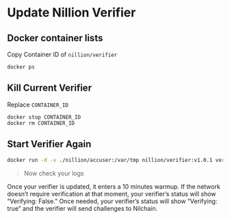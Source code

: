 # Update Nillion Verifier

## Docker container lists
Copy Container ID of `nillion/verifier`
```console
docker ps
```

## Kill Current Verifier
Replace `CONTAINER_ID`
```
docker stop CONTAINER_ID
docker rm CONTAINER_ID
```

## Start Verifier Again
```bash
docker run -d -v ./nillion/accuser:/var/tmp nillion/verifier:v1.0.1 verify --rpc-endpoint "https://nillion-testnet-rpc.polkachu.com"
```
> Now check your logs

Once your verifier is updated, it enters a 10 minutes warmup. If the network doesn’t require verification at that moment, your verifier’s status will show “Verifying: False.” Once needed, your verifier’s status will show “Verifying: true” and the verifier will send challenges to Nilchain.
